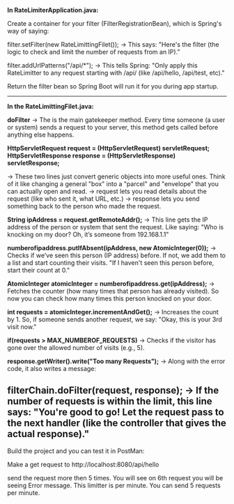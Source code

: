 
**In RateLimiterApplication.java:**

Create a container for your filter (FilterRegistrationBean), which is Spring's way of saying:

filter.setFilter(new RateLimittingFilet());
   -> This says: "Here's the filter (the logic to check and limit the number of requests from an IP)."

filter.addUrlPatterns("/api/*");
   -> This tells Spring: "Only apply this RateLimitter to any request starting with /api/ (like /api/hello, /api/test, etc)."

Return the filter bean so Spring Boot will run it for you during app startup.


-----------------------------------------------------------------------------------------------------------------------------------------------------------------------
**In the RateLimittingFilet.java:**

**doFilter**
   -> The is the main gatekeeper method. Every time someone (a user or system) sends a request to your server, this method gets called before anything else happens.

**HttpServletRequest request = (HttpServletRequest) servletRequest;
HttpServletResponse response = (HttpServletResponse) servletResponse;**

   -> These two lines just convert generic objects into more useful ones. Think of it like changing a general "box" into a "parcel" and "envelope" that you can actually open and read.
   -> request lets you read details about the request (like who sent it, what URL, etc.)
   -> response lets you send something back to the person who made the request.

**String ipAddress = request.getRemoteAddr();**
   -> This line gets the IP address of the person or system that sent the request.
      Like saying:
      "Who is knocking on my door? Oh, it’s someone from 192.168.1.1"

**numberofipaddress.putIfAbsent(ipAddress, new AtomicInteger(0));**
   -> Checks if we’ve seen this person (IP address) before. If not, we add them to a list and start counting their visits.
   "If I haven't seen this person before, start their count at 0."

**AtomicInteger atomicInteger = numberofipaddress.get(ipAddress);**
   -> Fetches the counter (how many times that person has already visited).
      So now you can check how many times this person knocked on your door.

**int requests = atomicInteger.incrementAndGet();**
   -> Increases the count by 1.
      So, if someone sends another request, we say:
      "Okay, this is your 3rd visit now."

**if(requests > MAX_NUMBEROF_REQUESTS)**
   -> Checks if the visitor has gone over the allowed number of visits (e.g., 5).

**response.getWriter().write("Too many Requests");**
   -> Along with the error code, it also writes a message:

**filterChain.doFilter(request, response);**
   -> If the number of requests is within the limit, this line says:
   "You're good to go! Let the request pass to the next handler (like the controller that gives the actual response)."
---------------------------------------------------------------------------------------------------------------------------------------------------------------------

Build the project and you can test it in PostMan:

Make a get request to http://localhost:8080/api/hello

send the request more then 5 times. You will see on 6th request you will be seeing Error message. This limitter is per minute. You can send 5 requests per minute. 
